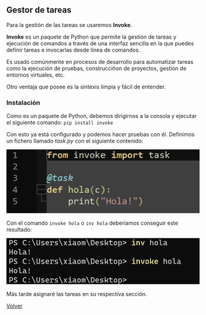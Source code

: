## Gestor de tareas

Para la gestión de las tareas se usaremos **Invoke**. 

**Invoke** es un paquete de Python que permite la gestión de tareas y ejecución de comandos a través de una interfaz sencilla en la que puedes definir tareas e invocarlas desde línea de comandos. 

Es usado comúnmente en procesos de desarrollo para automatizar tareas como la ejecución de pruebas, construcciñon de proyectos, gestión de entornos virtuales, etc. 

Otro ventaja que posee es la sintexis limpia y fácil de entender. 

### Instalación

Como es un paquete de Python, debemos dirigirnos a la consola y ejecutar el siguiente comando: ``pip install invoke``

Con esto ya está configurado y podemos hacer pruebas con él. Definimos un fichero llamado *task.py* con el siguiente contenido:

![Ejemplo tasks.py](img/ejemplo_tasks.png)

Con el comando ``invoke hola`` o ``inv hola`` deberiamos conseguir este resultado:

![Ejemplo tasks.py 2](img/ejemplo_task_2.png)

Más tarde asignaré las tareas en su respectiva sección.

[Volver](README.md)
